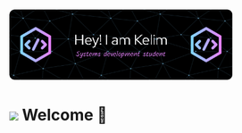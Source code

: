 
# <img src="bannerKelim.png" width="400"/> 

# <img src="https://media.giphy.com/media/HQHwvSBSy7s0AXOlWt/giphy.gif" width="180"/> Welcome 👋
<!--
**KelitaMau/KelitaMau** is a ✨ _special_ ✨ repository because its `README.md` (this file) appears on your GitHub profile.

Here are some ideas to get you started:

- 🔭 I’m currently working on ...
- 🌱 I’m currently learning ...
- 👯 I’m looking to collaborate on ...
- 🤔 I’m looking for help with ...
- 💬 Ask me about ...
- 📫 How to reach me: ...
- 😄 Pronouns: ...
- ⚡ Fun fact: ...
-->
